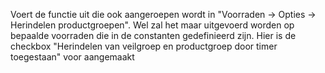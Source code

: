Voert de functie uit die ook aangeroepen wordt in "Voorraden -> Opties -> Herindelen productgroepen". Wel zal het maar uitgevoerd worden op bepaalde voorraden die in de constanten gedefinieerd zijn. Hier is de checkbox "Herindelen van veilgroep en productgroep door timer toegestaan" voor aangemaakt
